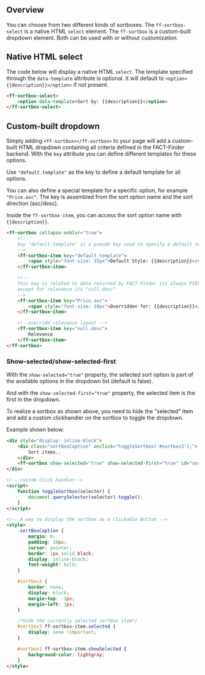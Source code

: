 ## Overview
You can choose from two different kinds of sortboxes. The `ff-sortbox-select` is a native HTML `select` element. 
The `ff-sortbox` is a custom-built dropdown element. Both can be used with or without customization.

## Native HTML select
The code below will display a native HTML `select`. The template specified through the `data-template` attribute is 
optional. It will default to `<option>{{description}}</option>` if not present.

```html
<ff-sortbox-select>
    <option data-template>Sort by: {{description}}</option>
</ff-sortbox-select>
```

## Custom-built dropdown
Simply adding `<ff-sortbox></ff-sortbox>` to your page will add a custom-built HTML dropdown containing all criteria
defined in the FACT-Finder backend. With the `key` attribute you can define different templates for these options.

Use `"default.template"` as the key to define a default template for all options.

You can also define a special template for a specific option, for example `"Price.asc"`. The key is assembled from
the sort option name and the sort direction (asc/desc).

Inside the `ff-sortbox-item`, you can access the sort option name with `{{description}}`.
```html
<ff-sortbox collapse-onblur="true">
    <!--
    key "default.template" is a pseudo key used to specify a default template for all sortbox items
    -->
    <ff-sortbox-item key="default.template">
        <span style="font-size: 15px">Default Style: {{description}}</span>
    </ff-sortbox-item>

    <!--
    this key is related to data returned by FACT-Finder its always FIELDNAME.ORDER
    except for relevance its "null.desc"
    -->
    <ff-sortbox-item key="Price.asc">
        <span style="font-size: 18px">Overridden for: {{description}}</span>
    </ff-sortbox-item>

    <!--override relevance layout -->
    <ff-sortbox-item key="null.desc">
        Relevance
    </ff-sortbox-item>
</ff-sortbox>
```

### Show-selected/show-selected-first
With the `show-selected="true"` property, the selected sort option is part of the
available options in the dropdown list (default is false).

And with the `show-selected-first="true"` property, the selected item is the first in the dropdown.

To realize a sortbox as shown above, you need to hide the "selected" item and add a custom clickhandler on the sortbox to toggle the dropdown.
    
Example shown below:
```html
<div style="display: inline-block">
    <div class="sortBoxCaption" onclick="toggleSortbox('#sortbox3');">
        Sort items..
    </div>
    <ff-sortbox show-selected="true" show-selected-first="true" id="sortbox3"></ff-sortbox>
</div>

<!-- custom click handler-->
<script>
    function toggleSortbox(selector) {
        document.querySelector(selector).toggle();
    }
</script>

<!-- A way to display the sortbox as a clickable Button -->
<style>
    .sortBoxCaption {
        margin: 0;
        padding: 10px;
        cursor: pointer;
        border: 1px solid black;
        display: inline-block;
        font-weight: bold;
    }

    #sortbox3 {
        border: none;
        display: block;
        margin-top: -1px;
        margin-left: 1px;
    }

    /*hide the currently selected sortbox item*/
    #sortbox3 ff-sortbox-item.selected {
        display: none !important;
    }

    #sortbox3 ff-sortbox-item.showSelected {
        background-color: lightgray;
    }
</style>
```